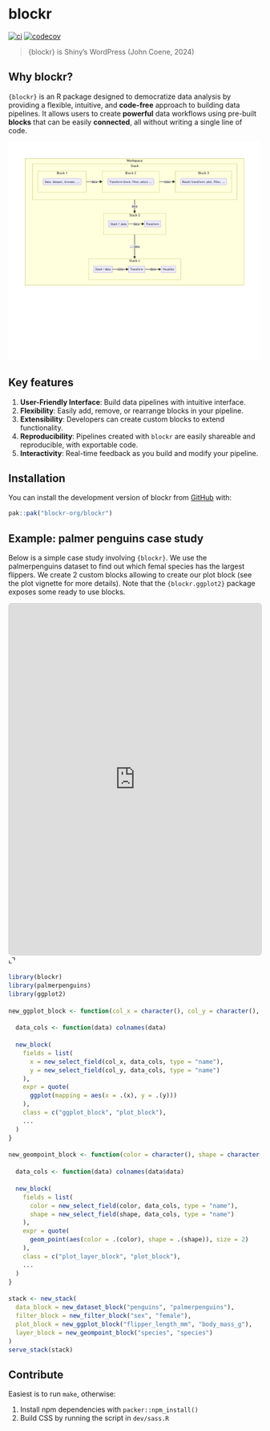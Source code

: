
<!-- index.md is generated from index.Rmd. Please edit that file -->

# blockr

<!-- badges: start -->

[![ci](https://github.com/blockr-org/blockr/actions/workflows/ci.yml/badge.svg)](https://github.com/blockr-org/blockr/actions/workflows/ci.yml)
[![codecov](https://codecov.io/github/blockr-org/blockr/graph/badge.svg?token=9AO88LK8FJ)](https://codecov.io/github/blockr-org/blockr)
<!-- badges: end -->

> {blockr} is Shiny’s WordPress (John Coene, 2024)

## Why blockr?

`{blockr}` is an R package designed to democratize data analysis by
providing a flexible, intuitive, and **code-free** approach to building
data pipelines. It allows users to create **powerful** data workflows
using pre-built **blocks** that can be easily **connected**, all without
writing a single line of code.

![](man/figures/README-unnamed-chunk-2-1.png)<!-- -->

## Key features

1.  **User-Friendly Interface**: Build data pipelines with intuitive
    interface.
2.  **Flexibility**: Easily add, remove, or rearrange blocks in your
    pipeline.
3.  **Extensibility**: Developers can create custom blocks to extend
    functionality.
4.  **Reproducibility**: Pipelines created with `blockr` are easily
    shareable and reproducible, with exportable code.
5.  **Interactivity**: Real-time feedback as you build and modify your
    pipeline.

## Installation

You can install the development version of blockr from
[GitHub](https://github.com/) with:

``` r
pak::pak("blockr-org/blockr")
```

## Example: palmer penguins case study

Below is a simple case study involving `{blockr}`. We use the
palmerpenguins dataset to find out which femal species has the largest
flippers. We create 2 custom blocks allowing to create our plot block
(see the plot vignette for more details). Note that the
`{blockr.ggplot2}` package exposes some ready to use blocks.

<div class="card bslib-card bslib-mb-spacing html-fill-item html-fill-container"
data-bslib-card-init="" data-full-screen="false"
data-require-bs-caller="card()" data-require-bs-version="5">

<div class="card-body bslib-gap-spacing html-fill-item html-fill-container"
style="margin-top:auto;margin-bottom:auto;flex:1 1 auto;">

<iframe class="html-fill-item" src="https://shinylive.io/r/editor/#code=NobwRAdghgtgpmAXGKAHVA6ASmANGAYwHsIAXOMpMAdzgCMAnRRASwgGdSoAbbgCgA6YOtyIEA1gyG4ABAzioi7GQF4ZBQWAAWpUqnaIA9IZFjJAWiIMA5hmstSWgK50MLIodqNz8xe2kyQjp6Bsa+RBgM5tRQ7DAYVtZCAJTJAhDcLIxQDACefKYSDGkZWQw5+ag88AyoFNZObOwlmdl5fNbWqKKkAEwl6RBw1AD6nd1EpCOF4jIAPOYyAGZOEASk7hB8xNwjAB6q6lo5UOtwDHzJsjsjuYcEx+VnF1cyGO-JMiDp6TIyACZQLgjHbKBbLVbrTZ8QFcT47aDwdgwoFQAYQP5DUYzQQYv7LFhwbj-ZRqTKcXH4-EHNRYkbsIlwdYjJaE4nbIi7PayWFQEGc9iyUi5OqHISIuApXC-KkyO604b0xnM1lE-4c3a5Hmo-ncQUyYWitTi2CSsAlKlXGV-OB7VAMQ4ARyckzglNl4x6fBgaFQbGshygcGRNLefD2r3lYdyqQt+KteL+BG4sVJ6k0nsm01EEgCQgmUxmUutb3eMpKAF8fhA6dY4EQYIo2IWc7NwSs1hsSBqrPdHqdyC9ZOxjkajidnpdZO8MJ9vhAZbzdWDFh2od3efDORLkbyACSb6uYxU4kuq4lp8mkd1Una9hWjBncJlTc-qu8MbXA0FCkVwMWQKaxaJviI5oP+D5Ks+KpsuqYF1F+fI-gaf4ARKKQlgmVK2vaTouuQN74nWDYjE2ZB8EGyIfocGA9sUw6jhBYbwXAqTDiwABeTH9Jh0ogcmqb3JoBYjCmuTnNmZh5mAIlFuafFUjO5bpFWC4cFwEjzIsdKcKc4jukuMyHHSvIMi2ZjCfUjQcNJVTcDUdQQA0TTAX8smtsZiqZuZEiaEsmToBJz5OY4IwwDA0l0EQ-y5GFqZjK5MhiRJRmQcRjZEM2km+UI7B1AQhL+HggRgHlTKFRhEAlAyDAAG5wPSGn6bpEjJGAFYALpAA" height="700" width="100%" style="border: 1px solid rgba(0,0,0,0.175); border-radius: .375rem;" allowfullscreen allow="autoplay" data-external="1">
</iframe>

</div>

<bslib-tooltip placement="auto" bsOptions="[]" data-require-bs-version="5" data-require-bs-caller="tooltip()">
<template>Expand</template>
<span class="bslib-full-screen-enter badge rounded-pill"><svg xmlns="http://www.w3.org/2000/svg" viewBox="0 0 24 24" style="height:1em;width:1em;fill:currentColor;" aria-hidden="true" role="img"><path d="M20 5C20 4.4 19.6 4 19 4H13C12.4 4 12 3.6 12 3C12 2.4 12.4 2 13 2H21C21.6 2 22 2.4 22 3V11C22 11.6 21.6 12 21 12C20.4 12 20 11.6 20 11V5ZM4 19C4 19.6 4.4 20 5 20H11C11.6 20 12 20.4 12 21C12 21.6 11.6 22 11 22H3C2.4 22 2 21.6 2 21V13C2 12.4 2.4 12 3 12C3.6 12 4 12.4 4 13V19Z"/></svg></span>
</bslib-tooltip>
<script data-bslib-card-init>bslib.Card.initializeAllCards();</script>

</div>

``` r
library(blockr)
library(palmerpenguins)
library(ggplot2)

new_ggplot_block <- function(col_x = character(), col_y = character(), ...) {

  data_cols <- function(data) colnames(data)

  new_block(
    fields = list(
      x = new_select_field(col_x, data_cols, type = "name"),
      y = new_select_field(col_y, data_cols, type = "name")
    ),
    expr = quote(
      ggplot(mapping = aes(x = .(x), y = .(y)))
    ),
    class = c("ggplot_block", "plot_block"),
    ...
  )
}

new_geompoint_block <- function(color = character(), shape = character(), ...) {

  data_cols <- function(data) colnames(data$data)

  new_block(
    fields = list(
      color = new_select_field(color, data_cols, type = "name"),
      shape = new_select_field(shape, data_cols, type = "name")
    ),
    expr = quote(
      geom_point(aes(color = .(color), shape = .(shape)), size = 2)
    ),
    class = c("plot_layer_block", "plot_block"),
    ...
  )
}

stack <- new_stack(
  data_block = new_dataset_block("penguins", "palmerpenguins"),
  filter_block = new_filter_block("sex", "female"),
  plot_block = new_ggplot_block("flipper_length_mm", "body_mass_g"),
  layer_block = new_geompoint_block("species", "species")
)
serve_stack(stack)
```

## Contribute

Easiest is to run `make`, otherwise:

1.  Install npm dependencies with `packer::npm_install()`
2.  Build CSS by running the script in `dev/sass.R`
